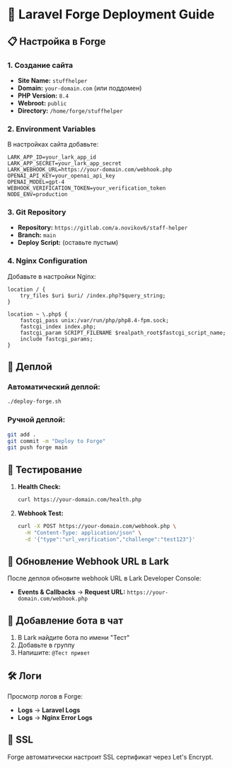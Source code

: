 # 🚀 Laravel Forge Deployment Guide

## 📋 **Настройка в Forge**

### 1. **Создание сайта**
- **Site Name:** `stuffhelper`
- **Domain:** `your-domain.com` (или поддомен)
- **PHP Version:** `8.4`
- **Webroot:** `public`
- **Directory:** `/home/forge/stuffhelper`

### 2. **Environment Variables**
В настройках сайта добавьте:
```
LARK_APP_ID=your_lark_app_id
LARK_APP_SECRET=your_lark_app_secret
LARK_WEBHOOK_URL=https://your-domain.com/webhook.php
OPENAI_API_KEY=your_openai_api_key
OPENAI_MODEL=gpt-4
WEBHOOK_VERIFICATION_TOKEN=your_verification_token
NODE_ENV=production
```

### 3. **Git Repository**
- **Repository:** `https://gitlab.com/a.novikov6/staff-helper`
- **Branch:** `main`
- **Deploy Script:** (оставьте пустым)

### 4. **Nginx Configuration**
Добавьте в настройки Nginx:
```nginx
location / {
    try_files $uri $uri/ /index.php?$query_string;
}

location ~ \.php$ {
    fastcgi_pass unix:/var/run/php/php8.4-fpm.sock;
    fastcgi_index index.php;
    fastcgi_param SCRIPT_FILENAME $realpath_root$fastcgi_script_name;
    include fastcgi_params;
}
```

## 🔧 **Деплой**

### Автоматический деплой:
```bash
./deploy-forge.sh
```

### Ручной деплой:
```bash
git add .
git commit -m "Deploy to Forge"
git push forge main
```

## 🧪 **Тестирование**

1. **Health Check:**
   ```bash
   curl https://your-domain.com/health.php
   ```

2. **Webhook Test:**
   ```bash
   curl -X POST https://your-domain.com/webhook.php \
     -H "Content-Type: application/json" \
     -d '{"type":"url_verification","challenge":"test123"}'
   ```

## 🔄 **Обновление Webhook URL в Lark**

После деплоя обновите webhook URL в Lark Developer Console:
- **Events & Callbacks** → **Request URL:** `https://your-domain.com/webhook.php`

## 📱 **Добавление бота в чат**

1. В Lark найдите бота по имени "Тест"
2. Добавьте в группу
3. Напишите: `@Тест привет`

## 🛠️ **Логи**

Просмотр логов в Forge:
- **Logs** → **Laravel Logs**
- **Logs** → **Nginx Error Logs**

## 🔐 **SSL**

Forge автоматически настроит SSL сертификат через Let's Encrypt.
